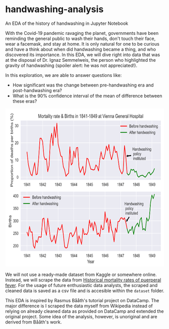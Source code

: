 # handwashing-analysis
An EDA of the history of handwashing in Jupyter Notebook

With the Covid-19 pandemic ravaging the planet, governments have been reminding the general public to wash their hands, don't touch their face, wear a facemask, and stay at home. It is only natural for one to be curious and have a think about when did handwashing became a thing, and who discovered its importance. In this EDA, we will dive right into data that was at the disposal of Dr. Ignaz Semmelweis, the person who highlighted the gravity of handwashing (spoiler alert: he was not appreciated!).

In this exploration, we are able to answer questions like:
- How significant was the change between pre-handwashing era and post-handwashing era?
- What is the 90% confidence interval of the mean of difference between these eras?

<!--[image](/plots/figure2.png?raw=true)-->

<img src="https://github.com/salfaris/data-analysis/blob/master/handwashing-analysis/plots/figure2.png" alt="image" width="695" height="500">

We will not use a ready-made dataset from Kaggle or somewhere online. Instead, we will scrape the data from <a href='https://en.wikipedia.org/wiki/Historical_mortality_rates_of_puerperal_fever'>Historical mortality rates of puerperal fever</a>. For the usage of future enthusiastic data analysts, the scraped and cleaned data is saved as a csv file and is accesible within the `dataset` folder.

This EDA is inspired by Rasmus Bååth's tutorial project on DataCamp. The major difference is I scraped the data myself from Wikipedia instead of relying on already cleaned data as provided on DataCamp and extended the original project. Some idea of the analysis, however, is unoriginal and are derived from Bååth's work.
